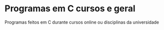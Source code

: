 # Programas em C cursos e geral
 Programas feitos em C durante cursos online ou disciplinas da universidade
